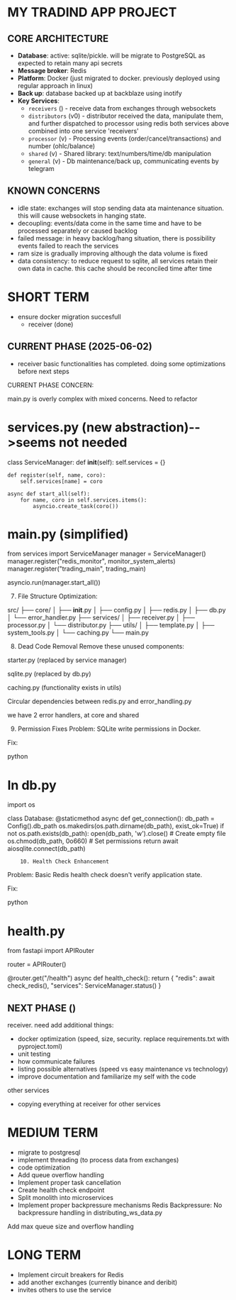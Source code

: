 # MY TRADIND APP PROJECT

## CORE ARCHITECTURE
- **Database**: active: sqlite/pickle. will be migrate to PostgreSQL as expected to retain many api secrets
- **Message broker**: Redis
- **Platform**: Docker (just migrated to docker. previously deployed using regular approach in linux)
- **Back up**: database backed up at backblaze using inotify
- **Key Services**:
  - `receivers` () - receive data from exchanges through websockets 
  - `distributors` (v0) - distributor received the data, manipulate them, and further dispatched to processor using redis
  both services above combined into one service 'receivers'
  - `processor` (v) - Processing events (order/cancel/transactions) and number (ohlc/balance)
  - `shared` (v) - Shared library: text/numbers/time/db manipulation
  - `general` (v) - Db maintenance/back up, communicating events by telegram

## KNOWN CONCERNS
- idle state: exchanges will stop sending data ata maintenance situation. this will cause websockets in hanging state.
- decoupling: events/data come in the same time and have to be processed separately or caused backlog
- failed message: in heavy backlog/hang situation, there is possibility events failed to reach the services
- ram size is gradually improving although the data volume is fixed
- data consistency: to reduce request to sqlite, all services retain their own data in cache. this cache should be reconciled time after time
  

# SHORT TERM
- ensure docker migration succesfull
  - receiver (done)

## CURRENT PHASE (2025-06-02)
- receiver basic functionalities has completed. doing some optimizations before next steps

CURRENT PHASE CONCERN:

main.py is overly complex with mixed concerns. Need to refactor
# services.py (new abstraction)-->seems not needed
class ServiceManager:
    def __init__(self):
        self.services = {}
        
    def register(self, name, coro):
        self.services[name] = coro
        
    async def start_all(self):
        for name, coro in self.services.items():
            asyncio.create_task(coro())

# main.py (simplified)
from services import ServiceManager
manager = ServiceManager()
manager.register("redis_monitor", monitor_system_alerts)
manager.register("trading_main", trading_main)

asyncio.run(manager.start_all())


7. File Structure Optimization:

src/
├── core/
│   ├── __init__.py
│   ├── config.py
│   ├── redis.py
│   ├── db.py
│   └── error_handler.py
├── services/
│   ├── receiver.py
│   ├── processor.py
│   └── distributor.py
├── utils/
│   ├── template.py
│   ├── system_tools.py
│   └── caching.py
└── main.py

8. Dead Code Removal
Remove these unused components:

starter.py (replaced by service manager)

sqlite.py (replaced by db.py)

caching.py (functionality exists in utils)

Circular dependencies between redis.py and error_handling.py

we have 2 error handlers, at core and shared

9. Permission Fixes
Problem: SQLite write permissions in Docker.

Fix:

python
# In db.py
import os

class Database:
    @staticmethod
    async def get_connection():
        db_path = Config().db_path
        os.makedirs(os.path.dirname(db_path), exist_ok=True)
        if not os.path.exists(db_path):
            open(db_path, 'w').close()  # Create empty file
        os.chmod(db_path, 0o660)  # Set permissions
        return await aiosqlite.connect(db_path)

        10. Health Check Enhancement
Problem: Basic Redis health check doesn't verify application state.

Fix:

python
# health.py
from fastapi import APIRouter

router = APIRouter()

@router.get("/health")
async def health_check():
    return {
        "redis": await check_redis(),
        "services": ServiceManager.status()
    }


## NEXT PHASE ()
receiver. need add additional things:
- docker optimization (speed, size, security. replace requirements.txt with pyproject.toml)
- unit testing
- how communicate failures
- listing possible alternatives (speed vs easy maintenance vs technology)
- improve documentation and familiarize my self with the code

other services
- copying everything at receiver for other services


# MEDIUM TERM
- migrate to postgresql
- implement threading (to process data from exchanges)
- code optimization
- Add queue overflow handling
- Implement proper task cancellation
- Create health check endpoint
- Split monolith into microservices
- Implement proper backpressure mechanisms
Redis Backpressure: No backpressure handling in distributing_ws_data.py

Add max queue size and overflow handling



# LONG TERM
- Implement circuit breakers for Redis
- add another exchanges (currently binance and deribit)
- invites others to use the service

